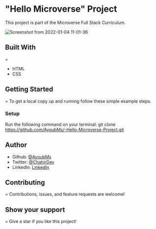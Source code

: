 # "Hello Microverse" Project

This project is part of the Microverse Full Stack Curriculum.

![Screenshot from 2022-01-04 11-01-36](https://user-images.githubusercontent.com/95053734/148042408-8d59b06b-ba6e-421b-8ff2-da3ca988d497.png)

## Built With
=
- HTML
- CSS

## Getting Started
=
To get a local copy up and running follow these simple example steps.

### Setup
Run the following command on your terminal: git clone https://github.com/AyoubMs/-Hello-Microverse-Project.git

## Author
- Github: [@AyoubMs](https://github.com/AyoubMs)
- Twitter: [@ChahirDev](https://twitter.com/ChahirDev)
- LinkedIn: [LinkedIn](https://www.linkedin.com/in/ayoub-chahir/)

## Contributing
=
Contributions, issues, and feature requests are welcome!

## Show your support
=
Give a star if you like this project!
